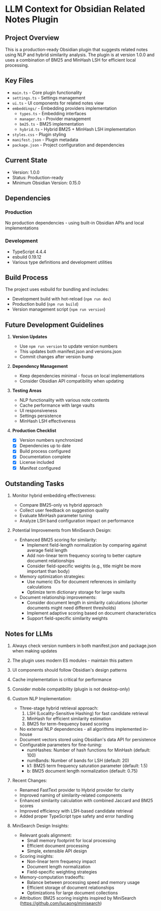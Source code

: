# LLM Context for Obsidian Related Notes Plugin

## Project Overview
This is a production-ready Obsidian plugin that suggests related notes using NLP and hybrid similarity analysis. The plugin is at version 1.0.0 and uses a combination of BM25 and MinHash LSH for efficient local processing.

## Key Files
- `main.ts` - Core plugin functionality
- `settings.ts` - Settings management
- `ui.ts` - UI components for related notes view
- `embeddings/` - Embedding providers implementation
  - `types.ts` - Embedding interfaces
  - `manager.ts` - Provider management
  - `bm25.ts` - BM25 implementation
  - `hybrid.ts` - Hybrid BM25 + MinHash LSH implementation
- `styles.css` - Plugin styling
- `manifest.json` - Plugin metadata
- `package.json` - Project configuration and dependencies

## Current State
- Version: 1.0.0
- Status: Production-ready
- Minimum Obsidian Version: 0.15.0

## Dependencies
### Production
No production dependencies - using built-in Obsidian APIs and local implementations

### Development
- TypeScript 4.4.4
- esbuild 0.19.12
- Various type definitions and development utilities

## Build Process
The project uses esbuild for bundling and includes:
- Development build with hot-reload (`npm run dev`)
- Production build (`npm run build`)
- Version management script (`npm run version`)

## Future Development Guidelines
1. **Version Updates**
   - Use `npm run version` to update version numbers
   - This updates both manifest.json and versions.json
   - Commit changes after version bump

2. **Dependency Management**
   - Keep dependencies minimal - focus on local implementations
   - Consider Obsidian API compatibility when updating

3. **Testing Areas**
   - NLP functionality with various note contents
   - Cache performance with large vaults
   - UI responsiveness
   - Settings persistence
   - MinHash LSH effectiveness

4. **Production Checklist**
   - [x] Version numbers synchronized
   - [x] Dependencies up to date
   - [x] Build process configured
   - [x] Documentation complete
   - [x] License included
   - [x] Manifest configured

## Outstanding Tasks
1. Monitor hybrid embedding effectiveness:
   - Compare BM25-only vs hybrid approach
   - Collect user feedback on suggestion quality
   - Evaluate MinHash parameter tuning
   - Analyze LSH band configuration impact on performance

2. Potential Improvements from MiniSearch Design:
   - Enhanced BM25 scoring for similarity:
     - Implement field-length normalization by comparing against average field length
     - Add non-linear term frequency scoring to better capture document relationships
     - Consider field-specific weights (e.g., title might be more important than body)
   - Memory optimization strategies:
     - Use numeric IDs for document references in similarity calculations
     - Optimize term dictionary storage for large vaults
   - Document relationship improvements:
     - Consider document length in similarity calculations (shorter documents might need different thresholds)
     - Implement adaptive scoring based on document characteristics
     - Support field-specific similarity weights

## Notes for LLMs
1. Always check version numbers in both manifest.json and package.json when making updates
2. The plugin uses modern ES modules - maintain this pattern
3. UI components should follow Obsidian's design patterns
4. Cache implementation is critical for performance
5. Consider mobile compatibility (plugin is not desktop-only)
6. Custom NLP Implementation:
   - Three-stage hybrid retrieval approach:
     1. LSH (Locality-Sensitive Hashing) for fast candidate retrieval
     2. MinHash for efficient similarity estimation
     3. BM25 for term-frequency based scoring
   - No external NLP dependencies - all algorithms implemented in-house
   - Document vectors stored using Obsidian's data API for persistence
   - Configurable parameters for fine-tuning:
     - numHashes: Number of hash functions for MinHash (default: 100)
     - numBands: Number of bands for LSH (default: 20)
     - k1: BM25 term frequency saturation parameter (default: 1.5)
     - b: BM25 document length normalization (default: 0.75)

7. Recent Changes:
   - Renamed FastText provider to Hybrid provider for clarity
   - Improved naming of similarity-related components
   - Enhanced similarity calculation with combined Jaccard and BM25 scores
   - Improved efficiency with LSH-based candidate retrieval
   - Added proper TypeScript type safety and error handling

8. MiniSearch Design Insights:
   - Relevant goals alignment:
     - Small memory footprint for local processing
     - Efficient document processing
     - Simple, extensible API design
   - Scoring insights:
     - Non-linear term frequency impact
     - Document length normalization
     - Field-specific weighting strategies
   - Memory-computation tradeoffs:
     - Balance between processing speed and memory usage
     - Efficient storage of document relationships
     - Optimizations for large document collections
   - Attribution: BM25 scoring insights inspired by MiniSearch (https://github.com/lucaong/minisearch)
